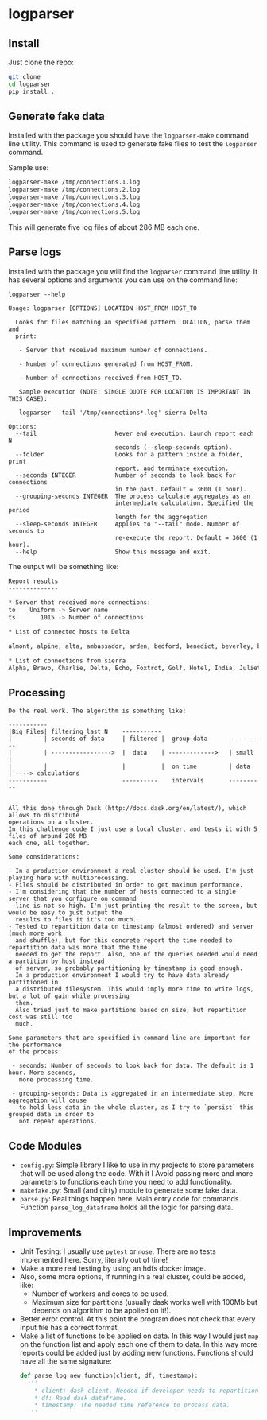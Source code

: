 # logparser

## Install

Just clone the repo:

```bash
git clone
cd logparser
pip install . 
```

## Generate fake data

Installed with the package you should have the `logparser-make` command line utility.
This command is used to generate fake files to test the `logparser` command.

Sample use:

```bash
logparser-make /tmp/connections.1.log
logparser-make /tmp/connections.2.log
logparser-make /tmp/connections.3.log
logparser-make /tmp/connections.4.log
logparser-make /tmp/connections.5.log
```

This will generate five log files of about 286 MB each one.

## Parse logs

Installed with the package you will find the `logparser` command line utility.
It has several options and arguments you can use on the command line:

```
logparser --help
```

```
Usage: logparser [OPTIONS] LOCATION HOST_FROM HOST_TO

  Looks for files matching an specified pattern LOCATION, parse them and
  print:

   - Server that received maximum number of connections.

   - Number of connections generated from HOST_FROM.

   - Number of connections received from HOST_TO.

   Sample execution (NOTE: SINGLE QUOTE FOR LOCATION IS IMPORTANT IN THIS CASE):

   logparser --tail '/tmp/connections*.log' sierra Delta

Options:
  --tail                      Never end execution. Launch report each N
                              seconds (--sleep-seconds option).
  --folder                    Looks for a pattern inside a folder, print
                              report, and terminate execution.
  --seconds INTEGER           Number of seconds to look back for connections
                              in the past. Default = 3600 (1 hour).
  --grouping-seconds INTEGER  The process calculate aggregates as an
                              intermediate calculation. Specified the period
                              length for the aggregation
  --sleep-seconds INTEGER     Applies to "--tail" mode. Number of seconds to
                              re-execute the report. Default = 3600 (1 hour).
  --help                      Show this message and exit.
```

The output will be something like:

```bash
Report results
--------------

* Server that received more connections:
to    Uniform -> Server name
ts       1015 -> Number of connections

* List of connected hosts to Delta

almont, alpine, alta, ambassador, arden, bedford, benedict, beverley, brighton, camden, canon, chalette, clark, clifton, coldwater, cove, crescent, dabney, dayton, della, doheny, elcamino, elm, evelyn, foothill, greenacres, hartford, hillcrest, lapeer, leona, lindacrest, linden, lomavista, maple, mountain, oakhurst, oxford, palm, pamela, peck, pine, reeves, rexford, robertson, rodeo, roxbury, shadowhill, sierra, spaulding, stonewood, summit, sunset, swall, tower, wallace, wetherly

* List of connections from sierra
Alpha, Bravo, Charlie, Delta, Echo, Foxtrot, Golf, Hotel, India, Juliet, Kilo, Lima, Mike, November, Oscar, Papa, Quebec, Romeo, Sierra, Tango, Uniform, Victor, Whisky, Xray, Yankee, Zulu
```

## Processing

    Do the real work. The algorithm is something like:

    -----------
    |Big Files| filtering last N    -----------
    |         | seconds of data     | filtered |  group data      ----------
    |         | ----------------->  |  data    | ------------->   | small  |
    |         |                     |          |  on time         | data   | ----> calculations
    -----------                     ----------    intervals       ----------


    All this done through Dask (http://docs.dask.org/en/latest/), which allows to distribute
    operations on a cluster.
    In this challenge code I just use a local cluster, and tests it with 5 files of around 286 MB
    each one, all together.

    Some considerations:

    - In a production environment a real cluster should be used. I'm just playing here with multiprocessing.
    - Files should be distributed in order to get maximum performance.
    - I'm considering that the number of hosts connected to a single server that you configure on command
      line is not so high. I'm just printing the result to the screen, but would be easy to just output the
      results to files it it's too much.
    - Tested to repartition data on timestamp (almost ordered) and server (much more work
      and shuffle), but for this concrete report the time needed to repartition data was more that the time
      needed to get the report. Also, one of the queries needed would need a partition by host instead
      of server, so probably partitioning by timestamp is good enough.
      In a production environment I would try to have data already partitioned in
      a distributed filesystem. This would imply more time to write logs, but a lot of gain while processing
      them.
      Also tried just to make partitions based on size, but repartition cost was still too
      much.
      
    Some parameters that are specified in command line are important for the performance 
    of the process:
    
     - seconds: Number of seconds to look back for data. The default is 1 hour. More seconds,
       more processing time.
       
     - grouping-seconds: Data is aggregated in an intermediate step. More aggregation will cause
       to hold less data in the whole cluster, as I try to `persist` this grouped data in order to 
       not repeat operations.
       
## Code Modules

- `config.py`: Simple library I like to use in my projects to store parameters that will be used along the code. With it
    I Avoid passing more and more parameters to functions each time you need to add functionality.
- `makefake.py`: Small (and dirty) module to generate some fake data.
- `parse.py`: Real things happen here. Main entry code for commands. Function `parse_log_dataframe` holds all the 
   logic for parsing data.
     
## Improvements

  - Unit Testing: I usually use `pytest` or `nose`. There are no tests implemented here. Sorry, literally out of time!
  - Make a more real testing by using an hdfs docker image.
  - Also, some more options, if running in a real cluster, could be added, like:
     - Number of workers and cores to be used.
     - Maximum size for partitions (usually dask works well with 100Mb but depends on
       algorithm to be applied on it!).
  - Better error control. At this point the program does not check that every input file has a correct format.
  - Make a list of functions to be applied on data. In this way I would just `map` on the function list and apply each one 
    of them to data. In this way more reports could be added just by adding new functions. Functions should have all the same signature:
    ```python
    def parse_log_new_function(client, df, timestamp):
      '''
        * client: dask client. Needed if developer needs to repartition, rebalance, etc.
        * df: Read dask dataframe.
        * timestamp: The needed time reference to process data.
      '''
    ```
